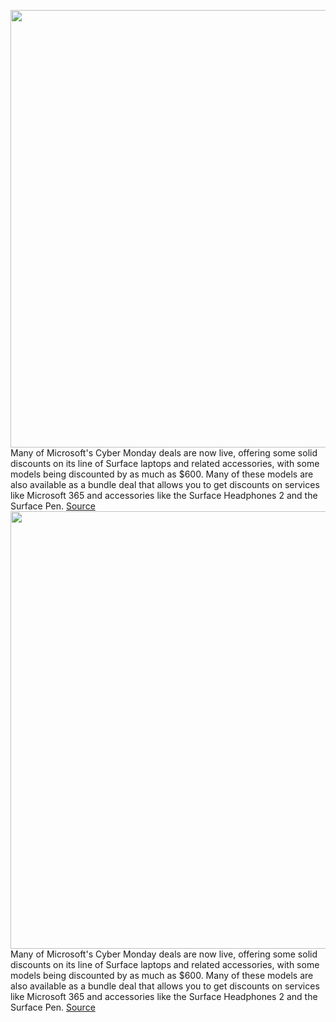 <img src='https://cdn.vox-cdn.com/thumbor/MwtvIBx1Tf6UA2FGp0y7sBVV6zc=/0x0:2040x1360/1200x800/filters:focal(857x517:1183x843)/cdn.vox-cdn.com/uploads/chorus_image/image/70179719/akrales_190930_3688_0218.0.jpg' width='700px' /><br/>
Many of Microsoft's Cyber Monday deals are now live, offering some solid discounts on its line of Surface laptops and related accessories, with some models being discounted by as much as $600. Many of these models are also available as a bundle deal that allows you to get discounts on services like Microsoft 365 and accessories like the Surface Headphones 2 and the Surface Pen.
<a href='https://www.theverge.com/22796308/microsoft-black-friday-2021-deals-laptops-cyber-monday'> Source <a/><img src='https://cdn.vox-cdn.com/thumbor/MwtvIBx1Tf6UA2FGp0y7sBVV6zc=/0x0:2040x1360/1200x800/filters:focal(857x517:1183x843)/cdn.vox-cdn.com/uploads/chorus_image/image/70179719/akrales_190930_3688_0218.0.jpg' width='700px' /><br/>
Many of Microsoft's Cyber Monday deals are now live, offering some solid discounts on its line of Surface laptops and related accessories, with some models being discounted by as much as $600. Many of these models are also available as a bundle deal that allows you to get discounts on services like Microsoft 365 and accessories like the Surface Headphones 2 and the Surface Pen.
<a href='https://www.theverge.com/22796308/microsoft-black-friday-2021-deals-laptops-cyber-monday'> Source <a/>